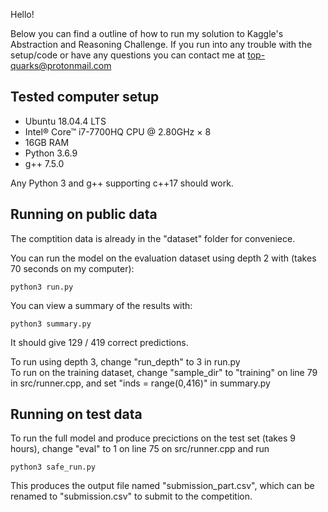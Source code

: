 Hello!

Below you can find a outline of how to run my solution to Kaggle's Abstraction and Reasoning Challenge.
If you run into any trouble with the setup/code or have any questions you can contact me at top-quarks@protonmail.com

## Tested computer setup
 - Ubuntu 18.04.4 LTS
 - Intel® Core™ i7-7700HQ CPU @ 2.80GHz × 8
 - 16GB RAM
 - Python 3.6.9
 - g++ 7.5.0

Any Python 3 and g++ supporting c++17 should work.

## Running on public data
The comptition data is already in the "dataset" folder for conveniece.

You can run the model on the evaluation dataset using depth 2 with (takes 70 seconds on my computer):

```python3 run.py```

You can view a summary of the results with:

```python3 summary.py```

It should give 129 / 419 correct predictions.

To run using depth 3, change "run_depth" to 3 in run.py<br/>
To run on the training dataset, change "sample_dir" to "training" on line 79 in src/runner.cpp, and set "inds = range(0,416)" in summary.py


## Running on test data
To run the full model and produce precictions on the test set (takes 9 hours), change "eval" to 1 on line 75 on src/runner.cpp and run

```python3 safe_run.py```

This produces the output file named "submission_part.csv", which can be renamed to "submission.csv" to submit to the competition.